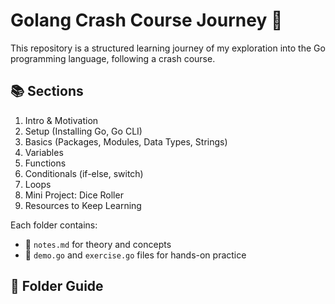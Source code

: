 # Golang Crash Course Journey 🚀

This repository is a structured learning journey of my exploration into the Go programming language, following a crash course.

## 📚 Sections

1. Intro & Motivation
2. Setup (Installing Go, Go CLI)
3. Basics (Packages, Modules, Data Types, Strings)
4. Variables
5. Functions
6. Conditionals (if-else, switch)
7. Loops
8. Mini Project: Dice Roller
9. Resources to Keep Learning

Each folder contains:
- 📓 `notes.md` for theory and concepts
- 🧠 `demo.go` and `exercise.go` files for hands-on practice

## 📂 Folder Guide
